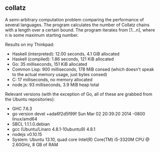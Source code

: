 ## collatz

A semi-arbitrary computation problem comparing the performance of
several languages. The program calculates the number of Collatz chains
with a length over a certain bound. The program iterates from [1...n],
where n is some maximum starting number.

Results on my Thinkpad:

* Haskell (interpreted): 12.00 seconds, 4.1 GiB allocated
* Haskell (compiled): 1.86 seconds, 121 KiB allocated
* Go: 35 milliseconds, 151 KiB allocated
* Common Lisp: 900 milliseconds, 178 MiB consed (which doesn't speak
  to the actual memory usage, just bytes consed)
* C: 17 milliseconds, no memory allocated
* node.js: 93 milliseconds, 3.9 MiB heap total

Relevant versions (with the exception of Go, all of these are grabbed
from the Ubuntu repositories):

* GHC 7.6.3
* go version devel +ada6f2d5f99f Sun Mar 02 20:39:20 2014 -0800 linux/amd64
* SBCL 1.1.1.0.debian
* gcc (Ubuntu/Linaro 4.8.1-10ubuntu9) 4.8.1
* nodejs v0.10.15
* System: Ubuntu 13.10, quad core Intel(R) Core(TM) i5-3320M CPU @
  2.60GHz, 8 GB of RAM
 
